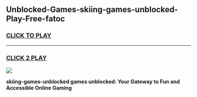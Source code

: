
## Unblocked-Games-skiing-games-unblocked-Play-Free-fatoc
<h3>
<a href="https://premium76.site?title=skiing-games-unblocked&ref=23A">CLICK TO PLAY</a></h3>
<hr>

<h3>
<a href="https://premium76.site?title=skiing-games-unblocked&ref=23A">CLICK 2 PLAY</a>
  
</h3>

<a href="https://premium76.site?title=skiing-games-unblocked&ref=23A"><img src="https://clearcache.store/games.png"></a>


**skiing-games-unblocked games unblocked: Your Gateway to Fun and Accessible Online Gaming**
